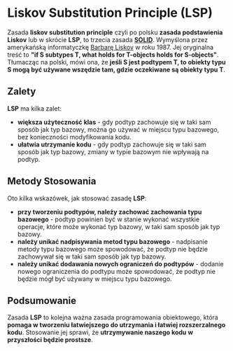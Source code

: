 # Liskov Substitution Principle (LSP)

Zasada **liskov substitution principle** czyli po polsku **zasada podstawienia Liskov** lub w skrócie **LSP**, to trzecia zasada [**SOLID**](index.html). Wymyślona przez amerykańską informatyczkę [Barbarę Liskov](https://en.wikipedia.org/wiki/Barbara_Liskov) w roku 1987. Jej oryginalna treść to **"if S subtypes T, what holds for T-objects holds for S-objects"**. Tłumacząc na polski, mówi ona, że **jeśli S jest podtypem T, to obiekty typu S mogą być używane wszędzie tam, gdzie oczekiwane są obiekty typu T**.

## Zalety
**LSP** ma kilka zalet:
- **większa użyteczność klas** - gdy podtyp zachowuje się w taki sam sposób jak typ bazowy, można go używać w miejscu typu bazowego, bez konieczności modyfikowania kodu.
- **ułatwia utrzymanie kodu** - gdy podtyp zachowuje się w taki sam sposób jak typ bazowy, zmiany w typie bazowym nie wpływają na podtyp.

## Metody Stosowania
Oto kilka wskazówek, jak stosować zasadę **LSP**:
- **przy tworzeniu podtypów, należy zachować zachowania typu bazowego** - podtyp powinien być w stanie wykonać wszystkie operacje, które może wykonać typ bazowy, w taki sam sposób jak typ bazowy.
- **należy unikać nadpisywania metod typu bazowego** - nadpisanie metody typu bazowego może spowodować, że podtyp nie będzie zachowywał się w taki sam sposób jak typ bazowy.
- **należy unikać dodawania nowych ograniczeń do podtypów** - dodanie nowego ograniczenia do podtypu może spowodować, że podtyp nie będzie mógł być używany w miejscu typu bazowego.

## Podsumowanie
Zasada **LSP** to kolejna ważna zasada programowania obiektowego, która **pomaga w tworzeniu łatwiejszego do utrzymania i łatwiej rozszerzalnego kodu**. Stosowanie jej sprawi, że **utrzymywanie naszego kodu w przyszłości będzie prostsze**.
